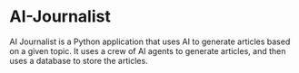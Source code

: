 # AI-Journalist
AI Journalist is a Python application that uses AI to generate articles based on a given topic. It uses a crew of AI agents to generate articles, and then uses a database to store the articles.